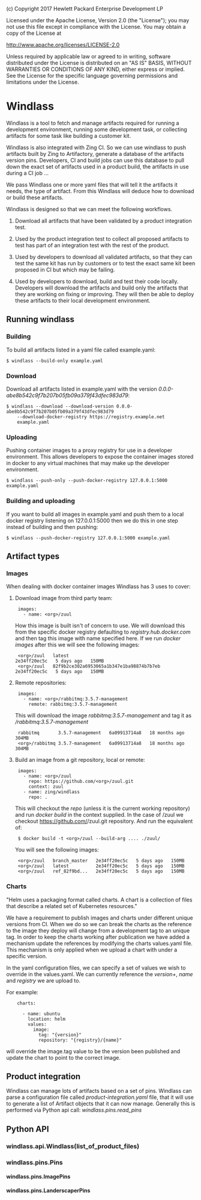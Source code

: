 (c) Copyright 2017 Hewlett Packard Enterprise Development LP

Licensed under the Apache License, Version 2.0 (the "License"); you may
not use this file except in compliance with the License. You may obtain
a copy of the License at

http://www.apache.org/licenses/LICENSE-2.0

Unless required by applicable law or agreed to in writing, software
distributed under the License is distributed on an "AS IS" BASIS, WITHOUT
WARRANTIES OR CONDITIONS OF ANY KIND, either express or implied. See the
License for the specific language governing permissions and limitations
under the License.

# Windlass

Windlass is a tool to fetch and manage artifacts required for running a
development environment, running some development task, or collecting
artifacts for some task like building a customer kit.

Windlass is also integrated with Zing CI. So we can use windlass to push artifacts
built by Zing to Artifactory, generate a database of the artifacts version
pins. Developers, CI and build jobs can use this database to pull down the
exact set of artifacts used in a product build, the artifacts in use during
a CI job ...

We pass Windlass one or more yaml files that will tell it the artifacts it
needs, the type of artifact. From this Windlass will deduce how to download
or build these artifacts.

Windlass is designed so that we can meet the following workflows.

1. Download all artifacts that have been validated by a product integration
   test.

1. Used by the product integration test to collect all proposed artifacts
   to test has part of an integration test with the rest of the product.

1. Used by developers to download all validated artifacts, so that they can
   test the same kit has run by customers or to test the exact same kit
   been proposed in CI but which may be failing.

1. Used by developers to download, build and test their code locally.
   Developers will download the artifacts and build only the artifacts that
   they are working on fixing or improving. They will then be able to deploy
   these artifacts to their local development environment.

## Running windlass

### Building

To build all artifacts listed in a yaml file called example.yaml:

    $ windlass --build-only example.yaml

### Download

Download all artifacts listed in example.yaml with the version
_0.0.0-abe8b542c9f7b207b05fb09a379f43dfec983d79_:

    $ windlass --download --download-version 0.0.0-abe8b542c9f7b207b05fb09a379f43dfec983d79
        --download-docker-registry https://registry.example.net
        example.yaml

### Uploading

Pushing container images to a proxy registry for use in a developer
environment. This allows developers to expose the container images stored
in docker to any virtual machines that may make up the developer environment.

    $ windlass --push-only --push-docker-registry 127.0.0.1:5000 example.yaml

### Building and uploading

If you want to build all images in example.yaml and push them to a local docker
registry listening on 127.0.0.1:5000 then we do this in one step instead of
building and then pushing:

    $ windlass --push-docker-registry 127.0.0.1:5000 example.yaml

## Artifact types

### Images

When dealing with docker container images Windlass has 3 uses to cover:

1. Download image from third party team:

        images:
          - name: <org>/zuul

   How this image is built isn't of concern to use. We will download this from
   the specific docker registry defaulting to
   _registry.hub.docker.com_ and then tag this image with
   name specified here. If we run _docker images_ after this we will see the
   following images:

        <org>/zuul   latest                                     2e34ff20ec5c   5 days ago   150MB
        <org>/zuul   82f9b2ce302a6953065a1b347e1ba98874b7b7eb   2e34ff20ec5c   5 days ago   150MB

1. Remote repositories:

        images:
          - name: <org>/rabbitmq:3.5.7-management
            remote: rabbitmq:3.5.7-management

   This will download the image _rabbitmq:3.5.7-management_ and tag it as
   _<org>/rabbitmq:3.5.7-management_

        rabbitmq       3.5.7-management   6a09913714a8   18 months ago   304MB
        <org>/rabbitmq 3.5.7-management   6a09913714a8   18 months ago   304MB

1. Build an image from a git repository, local or remote:

        images:
          - name: <org>/zuul
            repo: https://github.com/<org>/zuul.git
            context: zuul
          - name: zing/windlass
            repo: .

   This will checkout the _repo_ (unless it is the current working repository)
   and run _docker build_ in the context supplied. In the case of <org>/zuul
   we checkout https://github.com/<org>/zuul.git repository. And run the equivalent of:

        $ docker build -t <org>/zuul --build-arg .... ./zuul/

   You will see the following images:

        <org>/zuul   branch_master   2e34ff20ec5c   5 days ago   150MB
        <org>/zuul   latest          2e34ff20ec5c   5 days ago   150MB
        <org>/zuul   ref_82f9bd...   2e34ff20ec5c   5 days ago   150MB

### Charts

"Helm uses a packaging format called charts. A chart is a collection of files
that describe a related set of Kubernetes resources."

We have a requirement to publish images and charts under different unique
versions from CI. When we do so we can break the charts as the reference
to the image they deploy will change from a development tag to an unique
tag. In order to keep the charts working after publication we have added a
mechanism update the references by modifying the charts values.yaml file.
This mechanism is only applied when we upload a chart with under a specific
version.

In the yaml configuration files, we can specify a set of values we wish to
override in the values.yaml. We can currently reference the _version+_,
_name_ and _registry_ we are upload to.

For example:

        charts:

          - name: ubuntu
            location: helm
            values:
              image:
                tag: "{version}"
                repository: "{registry}/{name}"

will override the image.tag value to be the version been published and update
the chart to point to the correct image.

## Product integration

Windlass can manage lots of artifacts based on a set of pins. Windlass can parse
a configuration file called _product-integration.yaml_ file, that it will use
to generate a list of Artifact objects that it can now manage. Generally this is
performed via Python api call: _windlass.pins.read\_pins_

## Python API

### windlass.api.Windlass(list_of_product_files)

### windlass.pins.Pins

#### windlass.pins.ImagePins

#### windlass.pins.LanderscaperPins
